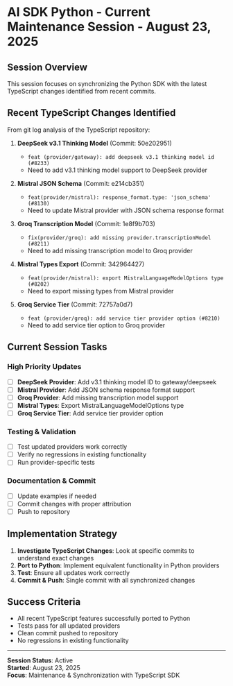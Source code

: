 # AI SDK Python - Current Maintenance Session - August 23, 2025

## Session Overview

This session focuses on synchronizing the Python SDK with the latest TypeScript changes identified from recent commits.

## Recent TypeScript Changes Identified

From git log analysis of the TypeScript repository:

1. **DeepSeek v3.1 Thinking Model** (Commit: 50e202951)
   - `feat (provider/gateway): add deepseek v3.1 thinking model id (#8233)`
   - Need to add v3.1 thinking model support to DeepSeek provider

2. **Mistral JSON Schema** (Commit: e214cb351) 
   - `feat(provider/mistral): response_format.type: 'json_schema' (#8130)`
   - Need to update Mistral provider with JSON schema response format

3. **Groq Transcription Model** (Commit: 1e8f9b703)
   - `fix(provider/groq): add missing provider.transcriptionModel (#8211)`
   - Need to add missing transcription model to Groq provider

4. **Mistral Types Export** (Commit: 342964427)
   - `feat(provider/mistral): export MistralLanguageModelOptions type (#8202)`
   - Need to export missing types from Mistral provider

5. **Groq Service Tier** (Commit: 72757a0d7)
   - `feat (provider/groq): add service tier provider option (#8210)`
   - Need to add service tier option to Groq provider

## Current Session Tasks

### High Priority Updates
- [ ] **DeepSeek Provider**: Add v3.1 thinking model ID to gateway/deepseek
- [ ] **Mistral Provider**: Add JSON schema response format support
- [ ] **Groq Provider**: Add missing transcription model support  
- [ ] **Mistral Types**: Export MistralLanguageModelOptions type
- [ ] **Groq Service Tier**: Add service tier provider option

### Testing & Validation
- [ ] Test updated providers work correctly
- [ ] Verify no regressions in existing functionality
- [ ] Run provider-specific tests

### Documentation & Commit
- [ ] Update examples if needed
- [ ] Commit changes with proper attribution
- [ ] Push to repository

## Implementation Strategy

1. **Investigate TypeScript Changes**: Look at specific commits to understand exact changes
2. **Port to Python**: Implement equivalent functionality in Python providers
3. **Test**: Ensure all updates work correctly  
4. **Commit & Push**: Single commit with all synchronized changes

## Success Criteria

- All recent TypeScript features successfully ported to Python
- Tests pass for all updated providers
- Clean commit pushed to repository
- No regressions in existing functionality

---

**Session Status**: Active  
**Started**: August 23, 2025  
**Focus**: Maintenance & Synchronization with TypeScript SDK
